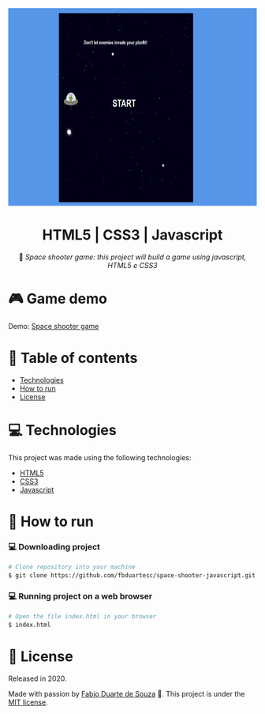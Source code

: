<div align="center">
  <img alt="Space shooter game" src="img/space-shooter-game.png" height="400px" />    
  <h1>HTML5 | CSS3 | Javascript</h1>

 :rocket: *Space shooter game: this project will build a game using javascript, HTML5 e CSS3*
  </div>

# :video_game: Game demo
Demo: [Space shooter game](https://fbduartesc.gitlab.io/space-shooter-javascript)

# :pushpin: Table of contents

- [Technologies](#computer-technologies)
- [How to run](#construction_worker-how-to-run)
- [License](#closed_book-license)

# :computer: Technologies

This project was made using the following technologies:

<ul>
  <li><a href="https://www.w3schools.com/html/">HTML5</a></li>
  <li><a href="https://developer.mozilla.org/pt-BR/docs/Web/CSS">CSS3</a></li>
  <li><a href="https://developer.mozilla.org/pt-BR/docs/Web/JavaScript">Javascript</a></li>
</ul>

# :construction_worker: How to run

### :computer: Downloading project 

```bash
# Clone repository into your machine
$ git clone https://github.com/fbduartesc/space-shooter-javascript.git
```

### 💻 Running project on a web browser

```bash
# Open the file index.html in your browser
$ index.html
```

# :closed_book: License

Released in 2020.

Made with passion by [Fabio Duarte de Souza](https://github.com/fbduartesc) 🚀.
This project is under the [MIT license](https://github.com/fbduartesc/space-shooter-javascript/blob/master/LICENSE).
